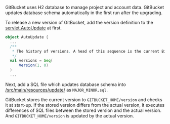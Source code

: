 GitBucket uses H2 database to manage project and account data. GitBucket updates database schema automatically in the first run after the upgrading.

To release a new version of GitBucket, add the version definition to the [servlet.AutoUpdate](https://github.com/takezoe/gitbucket/blob/master/src/main/scala/servlet/AutoUpdateListener.scala) at first.

```scala
object AutoUpdate {
  ...
  /**
   * The history of versions. A head of this sequence is the current BitBucket version.
   */
  val versions = Seq(
      Version(1, 0)
  )
  ...
```

Next, add a SQL file which updates database schema into [/src/main/resources/update/](https://github.com/takezoe/gitbucket/tree/master/src/main/resources/update) as ```MAJOR_MINOR.sql```.

GitBucket stores the current version to ```GITBUCKET_HOME/version``` and checks it at start-up. If the stored version differs from the actual version, it executes differences of SQL files between the stored version and the actual version. And ```GITBUCKET_HOME/version``` is updated by the actual version.